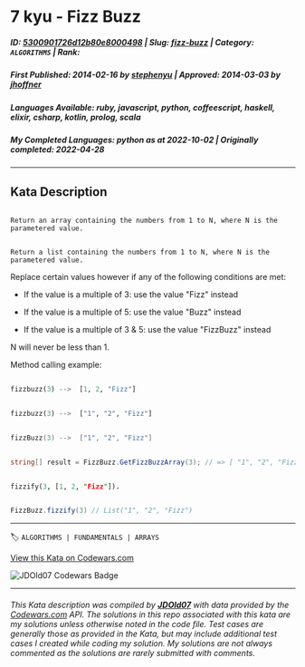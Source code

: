 # 7 kyu - Fizz Buzz

##### **ID**: [5300901726d12b80e8000498](https://www.codewars.com/kata/5300901726d12b80e8000498) | **Slug**: [fizz-buzz](https://www.codewars.com/kata/5300901726d12b80e8000498) | **Category**: `ALGORITHMS` | **Rank**: <span style="color:white">7 kyu</span>

##### **First Published**: 2014-02-16 ***by*** [stephenyu](https://www.codewars.com/users/stephenyu) | **Approved**: 2014-03-03 ***by*** [jhoffner](https://www.codewars.com/users/jhoffner)

##### **Languages Available**: ruby, javascript, python, coffeescript, haskell, elixir, csharp, kotlin, prolog, scala

##### **My Completed Languages**: python ***as at*** 2022-10-02 | **Originally completed**: 2022-04-28

---

## Kata Description


~~~if-not:scala

Return an array containing the numbers from 1 to N, where N is the parametered value.

~~~



~~~if:scala

Return a list containing the numbers from 1 to N, where N is the parametered value.

~~~



Replace certain values however if any of the following conditions are met:

* If the value is a multiple of 3: use the value "Fizz" instead

* If the value is a multiple of 5: use the value "Buzz" instead

* If the value is a multiple of 3 & 5: use the value "FizzBuzz" instead



N will never be less than 1.



Method calling example:

```python

fizzbuzz(3) -->  [1, 2, "Fizz"]

```

```haskell

fizzbuzz(3) -->  ["1", "2", "Fizz"]

```

```kotlin

fizzBuzz(3) -->  ["1", "2", "Fizz"]

```

```csharp

string[] result = FizzBuzz.GetFizzBuzzArray(3); // => [ "1", "2", "Fizz" ]

```

```prolog

fizzify(3, [1, 2, "Fizz"]).

```

```scala

FizzBuzz.fizzify(3) // List("1", "2", "Fizz")

```



---


🏷 `ALGORITHMS | FUNDAMENTALS | ARRAYS`


[View this Kata on Codewars.com](https://www.codewars.com/kata/5300901726d12b80e8000498)

![](https://www.codewars.com/users/jdold07/badges/large "JDOld07 Codewars Badge")

---

###### *This Kata description was compiled by [**JDOld07**](https://tpstech.dev) with data provided by the [Codewars.com](https://www.codewars.com) API.  The solutions in this repo associated with this kata are my solutions unless otherwise noted in the code file.  Test cases are generally those as provided in the Kata, but may include additional test cases I created while coding my solution.  My solutions are not always commented as the solutions are rarely submitted with comments.*
